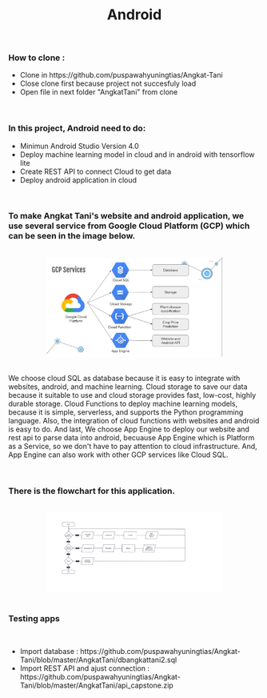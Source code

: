 
<h1 align="center"> Android </h1>

<br>
<h3>How to clone :</h3>
<ul>
  <li>Clone in https://github.com/puspawahyuningtias/Angkat-Tani</li>
  <li>Close clone first because project not succesfuly load</li>
  <li>Open file in next folder "AngkatTani" from clone</li>
</ul>
<br>
<h3>In this project, Android need to do:</h3>
<ul>
  <li>Minimun Android Studio Version 4.0</li>
  <li>Deploy machine learning model in cloud and in android with tensorflow lite</li>
  <li>Create REST API to connect Cloud to get data</li>
  <li>Deploy android application in cloud</li>
</ul>
<br>

<h3>To make Angkat Tani's website and android application, we use several service from Google Cloud Platform (GCP) which can be seen in the image below.</h3>
<br>
<div align="center">
  <img src="https://github.com/puspawahyuningtias/Angkat-Tani/blob/master/Cloud%20Computing/Planning/service.png" alt="GCP Service" width="70%" height="50%">
</div>
<br>
<p>
  
  We choose cloud SQL as database because it is easy to integrate with websites, android, and machine learning.
  Cloud storage to save our data because it suitable to use and cloud storage provides fast, low-cost, highly durable storage.
  Cloud Functions to deploy machine learning models, because it is simple, serverless, and supports the Python programming language.
  Also, the integration of cloud functions with websites and android is easy to do.
  And last, We choose App Engine to deploy our website and rest api to parse data into android, becuause App Engine which is Platform as a Service,
  so we don't have to pay attention to cloud infrastructure. And, App Engine can also work with other GCP services like Cloud SQL.
</p>
<br>

<h3>There is the flowchart for this application.</h3>
<br>
<div align="center">
  <img src="https://github.com/puspawahyuningtias/Angkat-Tani/blob/master/AngkatTani/flow.png" alt="GCP Service" width="70%" height="50%">
</div>
<br>
<h3>Testing apps</h3>
<br>
  <ul>
  <li>Import database : https://github.com/puspawahyuningtias/Angkat-Tani/blob/master/AngkatTani/dbangkattani2.sql </li>
  <li>Import REST API and ajust connection : https://github.com/puspawahyuningtias/Angkat-Tani/blob/master/AngkatTani/api_capstone.zip </li>
  </ul>
<br>



  
  
